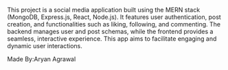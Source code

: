 This project is a social media application built using the MERN stack (MongoDB, Express.js, React, Node.js). It features user authentication, post creation, and functionalities such as liking, following, and commenting. The backend manages user and post schemas, while the frontend provides a seamless, interactive experience. This app aims to facilitate engaging and dynamic user interactions.


Made By:Aryan Agrawal
